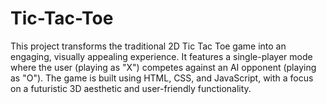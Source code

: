# Tic-Tac-Toe
This project transforms the traditional 2D Tic Tac Toe game into an engaging, visually appealing experience. It features a single-player mode where the user (playing as "X") competes against an AI opponent (playing as "O"). The game is built using HTML, CSS, and JavaScript, with a focus on a futuristic 3D aesthetic and user-friendly functionality.
